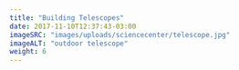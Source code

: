 ```yaml
---
title: "Building Telescopes"
date: 2017-11-10T12:37:43-03:00
imageSRC: "images/uploads/sciencecenter/telescope.jpg"
imageALT: "outdoor telescope"
weight: 6
---
```

